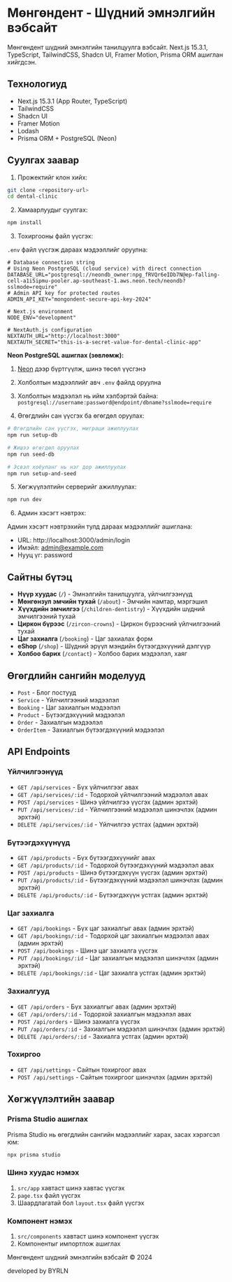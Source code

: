 # Мөнгөндент - Шүдний эмнэлгийн вэбсайт

Мөнгөндент шүдний эмнэлгийн танилцуулга вэбсайт. Next.js 15.3.1, TypeScript, TailwindCSS, Shadcn UI, Framer Motion, Prisma ORM ашиглан хийгдсэн.

## Технологиуд

- Next.js 15.3.1 (App Router, TypeScript)
- TailwindCSS
- Shadcn UI
- Framer Motion
- Lodash
- Prisma ORM + PostgreSQL (Neon)

## Суулгах заавар

1. Прожектийг клон хийх:

```bash
git clone <repository-url>
cd dental-clinic
```

2. Хамаарлуудыг суулгах:

```bash
npm install
```

3. Тохиргооны файл үүсгэх:

`.env` файл үүсгэж дараах мэдээллийг оруулна:

```
# Database connection string
# Using Neon PostgreSQL (cloud service) with direct connection
DATABASE_URL="postgresql://neondb_owner:npg_fRVQr6eIDb7N@ep-falling-cell-a1i5ipmu-pooler.ap-southeast-1.aws.neon.tech/neondb?sslmode=require"
# Admin API key for protected routes
ADMIN_API_KEY="mongondent-secure-api-key-2024"

# Next.js environment
NODE_ENV="development"

# NextAuth.js configuration
NEXTAUTH_URL="http://localhost:3000"
NEXTAUTH_SECRET="this-is-a-secret-value-for-dental-clinic-app"
```

**Neon PostgreSQL ашиглах (зөвлөмж):**

1. [Neon](https://neon.tech) дээр бүртгүүлж, шинэ төсөл үүсгэнэ
2. Холболтын мэдээллийг авч `.env` файлд оруулна
3. Холболтын мэдээлэл нь ийм хэлбэртэй байна: `postgresql://username:password@endpoint/dbname?sslmode=require`

4. Өгөгдлийн сан үүсгэх ба өгөгдөл оруулах:

```bash
# Өгөгдлийн сан үүсгэх, миграци ажиллуулах
npm run setup-db

# Жишээ өгөгдөл оруулах
npm run seed-db

# Эсвэл хоёуланг нь нэг дор ажиллуулах
npm run setup-and-seed
```

5. Хөгжүүлэлтийн серверийг ажиллуулах:

```bash
npm run dev
```

6. Админ хэсэгт нэвтрэх:

Админ хэсэгт нэвтрэхийн тулд дараах мэдээллийг ашиглана:

- URL: http://localhost:3000/admin/login
- Имэйл: admin@example.com
- Нууц үг: password

## Сайтны бүтэц

- **Нүүр хуудас** (`/`) - Эмнэлгийн танилцуулга, үйлчилгээнүүд
- **Мөнгөнзул эмчийн тухай** (`/about`) - Эмчийн намтар, мэргэшил
- **Хүүхдийн эмчилгээ** (`/children-dentistry`) - Хүүхдийн шүдний эмчилгээний тухай
- **Циркон бүрээс** (`/zircon-crowns`) - Циркон бүрээсний үйлчилгээний тухай
- **Цаг захиалга** (`/booking`) - Цаг захиалах форм
- **eShop** (`/shop`) - Шүдний эрүүл мэндийн бүтээгдэхүүний дэлгүүр
- **Холбоо барих** (`/contact`) - Холбоо барих мэдээлэл, хаяг

## Өгөгдлийн сангийн моделууд

- `Post` - Блог постууд
- `Service` - Үйлчилгээний мэдээлэл
- `Booking` - Цаг захиалгын мэдээлэл
- `Product` - Бүтээгдэхүүний мэдээлэл
- `Order` - Захиалгын мэдээлэл
- `OrderItem` - Захиалгын бүтээгдэхүүний мэдээлэл

## API Endpoints

### Үйлчилгээнүүд
- `GET /api/services` - Бүх үйлчилгээг авах
- `GET /api/services/:id` - Тодорхой үйлчилгээний мэдээлэл авах
- `POST /api/services` - Шинэ үйлчилгээ үүсгэх (админ эрхтэй)
- `PUT /api/services/:id` - Үйлчилгээний мэдээлэл шинэчлэх (админ эрхтэй)
- `DELETE /api/services/:id` - Үйлчилгээ устгах (админ эрхтэй)

### Бүтээгдэхүүнүүд
- `GET /api/products` - Бүх бүтээгдэхүүнийг авах
- `GET /api/products/:id` - Тодорхой бүтээгдэхүүний мэдээлэл авах
- `POST /api/products` - Шинэ бүтээгдэхүүн үүсгэх (админ эрхтэй)
- `PUT /api/products/:id` - Бүтээгдэхүүний мэдээлэл шинэчлэх (админ эрхтэй)
- `DELETE /api/products/:id` - Бүтээгдэхүүн устгах (админ эрхтэй)

### Цаг захиалга
- `GET /api/bookings` - Бүх цаг захиалгыг авах (админ эрхтэй)
- `GET /api/bookings/:id` - Тодорхой цаг захиалгын мэдээлэл авах (админ эрхтэй)
- `POST /api/bookings` - Шинэ цаг захиалга үүсгэх
- `PUT /api/bookings/:id` - Цаг захиалгын мэдээлэл шинэчлэх (админ эрхтэй)
- `DELETE /api/bookings/:id` - Цаг захиалга устгах (админ эрхтэй)

### Захиалгууд
- `GET /api/orders` - Бүх захиалгыг авах (админ эрхтэй)
- `GET /api/orders/:id` - Тодорхой захиалгын мэдээлэл авах
- `POST /api/orders` - Шинэ захиалга үүсгэх
- `PUT /api/orders/:id` - Захиалгын мэдээлэл шинэчлэх (админ эрхтэй)
- `DELETE /api/orders/:id` - Захиалга устгах (админ эрхтэй)

### Тохиргоо
- `GET /api/settings` - Сайтын тохиргоог авах
- `POST /api/settings` - Сайтын тохиргоог шинэчлэх (админ эрхтэй)

## Хөгжүүлэлтийн заавар

### Prisma Studio ашиглах

Prisma Studio нь өгөгдлийн сангийн мэдээллийг харах, засах хэрэгсэл юм:

```bash
npx prisma studio
```

### Шинэ хуудас нэмэх

1. `src/app` хавтаст шинэ хавтас үүсгэх
2. `page.tsx` файл үүсгэх
3. Шаардлагатай бол `layout.tsx` файл үүсгэх

### Компонент нэмэх

1. `src/components` хавтаст шинэ компонент үүсгэх
2. Компонентыг импортлож ашиглах

Мөнгөндент шүдний эмнэлгийн вэбсайт © 2024

developed by BYRLN
